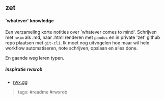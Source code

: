 ## zet

#### 'whatever' knowledge

Een verzameling korte notities over 'whatever comes to mind'. Schrijven met ```nvim``` als .md, naar .html renderen met ```pandoc``` en in private 'zet' github repo plaatsen met ```git-cli```. Ik moet nog uitvogelen hoe maar wil hele workflow automatiseren, note schrijven, opslaan en alles done.

En gaande weg leren typen.

##### inspiratie rwxrob
* [rwx.gg](https://rwx.gg)

> tags: #readme #rwxrob
